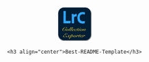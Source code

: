 <br>
<div >
<div align="center">
    <a href="https://github.com/apoloa/collectionexporter.lrplugin">
        <img src="images/icon.png" alt="Logo" width="80" height="80">
    </a>

    <h3 align="center">Best-README-Template</h3>


</div>